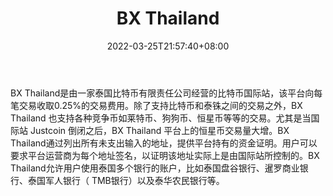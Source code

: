 ﻿---
weight: 
title: "BX Thailand"
description: "BX Thailand是由一家泰国比特币有限责任公司经营的比特币国际站，该平台向每笔交易收取0.25%的交易费用。"
date: 2022-03-25T21:57:40+08:00
lastmod: 2022-03-25T16:45:40+08:00
draft: false
authors: ["Metabd"]
featuredImage: "bx-thailand.webp"
link: ""
tags: ["交易所","BX Thailand"]
categories: ["navigation"]
navigation: ["交易所"]
lightgallery: true
toc: true
pinned: false
recommend: false
recommend1: false
---
BX Thailand是由一家泰国比特币有限责任公司经营的比特币国际站，该平台向每笔交易收取0.25%的交易费用。除了支持比特币和泰铢之间的交易之外，BX Thailand 也支持各种竞争币如莱特币、狗狗币、恒星币等等的交易。尤其是当国际站 Justcoin 倒闭之后，BX Thailand 平台上的恒星币交易量大增。BX Thailand通过列出所有未支出输入的地址，提供平台持有的资金证明。用户可以要求平台运营商为每个地址签名，以证明该地址实际上是由国际站所控制的。BX Thailand允许用户使用泰国多个银行的账户，比如泰国盘谷银行、暹罗商业银行、泰国军人银行（ TMB银行）以及泰华农民银行等。
